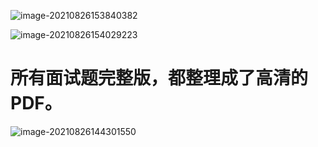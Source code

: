 ![image-20210826153840382](https://gitee.com/274904168/image-repo/raw/master/202108261538672.png)



![image-20210826154029223](https://gitee.com/274904168/image-repo/raw/master/202108261540258.png)

#  所有面试题完整版，都整理成了高清的PDF。

![image-20210826144301550](https://gitee.com/274904168/image-repo/raw/master/202108261443682.png)